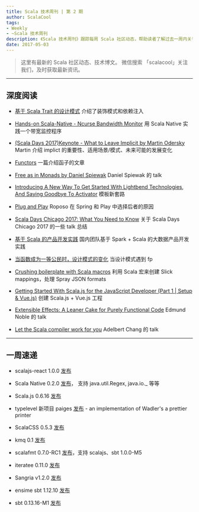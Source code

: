 ```yaml
---
title: Scala 技术周刊 | 第 2 期
author: ScalaCool
tags:
- Weekly
- ~Scala 技术周刊
description: 《Scala 技术周刊》跟踪每周 Scala 社区动态，帮助读者了解过去一周内关于 Scala 发生的事情。
date: 2017-05-03
---
```


> 这里有最新的 Scala 社区动态、技术博文。
微信搜索 「scalacool」关注我们，及时获取最新资讯。

***

## 深度阅读

- [基于 Scala Trait 的设计模式](https://juejin.im/post/58fd5ca31b69e600589df879)
  介绍了装饰模式和依赖注入

- [Hands-on Scala-Native - Ncurse Bandwidth Monitor](https://github.com/MasseGuillaume/hands-on-scala-native)
  用 Scala Native 实践一个带宽监控程序

- [(Scala Days 2017)Keynote - What to Leave Implicit by Martin Odersky](https://www.youtube.com/watch?v=Oij5V7LQJsA)
  Martin 介绍 implict 的重要性、适用场景/模式、未来可能的发展变化

- [Functors](https://medium.com/@agaro1121/functors-1d675d314c1d)
  一篇介绍函子的文章

- [Free as in Monads by Daniel Spiewak](https://www.youtube.com/watch?v=aKUQUIHRGec)
  Daniel Spiewak 的 talk

- [Introducing A New Way To Get Started With Lightbend Technologies, And Saying Goodbye To Activator](https://www.lightbend.com/blog/introducing-a-new-way-to-get-started-with-lightbend-technologies-and-saying-goodbye-to-activator)
  模板新套路

- [Plug and Play](https://medium.com/roposo-engineering/plug-and-play-26ca06c6bf22)
  Roposo 在 Spring 和 Play 中选择后者的原因

- [Scala Days Chicago 2017: What You Need to Know](https://medium.com/tapad-engineering/scala-days-chicago-2017-what-you-need-to-know-c5fa7b5679b0)
  关于 Scala Days Chicago 2017 的一些 talk 总结

- [基于 Scala 的产品开发实践](http://zhangyi.farbox.com/post/architecture/our-practice-based-on-scala)
  国内团队基于 Spark + Scala 的大数据产品开发实践

- [当函数成为一等公民时，设计模式的变化](https://juejin.im/post/5902981e44d904006912031d)
  当设计模式遇到 fp

- [Crushing boilerplate with Scala macros](https://medium.com/iterators/crushing-boilerplate-with-scala-macros-754860551c98)
  利用 Scala 宏来创建 Slick mappings，处理 Spray JSON formats

- [Getting Started With Scala.js for the JavaScript Developer (Part 1 | Setup & Vue.js)](https://medium.com/@michaelmangial1/getting-started-with-scala-js-scalavue-and-scalareact-for-the-javascript-developer-ac578ddcb5a8)
  创建 Scala.js + Vue.js 工程

- [Extensible Effects: A Leaner Cake for Purely Functional Code](https://www.youtube.com/watch?v=IQYf8_E9G9s)
  Edmund Noble 的 talk

- [Let the Scala compiler work for you](https://www.youtube.com/watch?v=zbGiOcSeq1Y)
  Adelbert Chang 的 talk

***

## 一周速递

- scalajs-react 1.0.0 [发布](https://github.com/japgolly/scalajs-react/blob/master/doc/changelog/1.0.0.md)

- Scala Native 0.2.0 [发布](https://github.com/scala-native/scala-native/releases/tag/v0.2.0)， 支持 java.util.Regex, java.io._ 等等

- Scala.js 0.6.16 [发布](https://www.scala-js.org/news/2017/04/29/announcing-scalajs-0.6.16/)

- typelevel 新项目 paiges [发布](https://github.com/typelevel/paiges) - an implementation of Wadler's a prettier printer

- ScalaCSS 0.5.3 [发布](https://github.com/japgolly/scalacss)

- kmq 0.1 [发布](https://github.com/softwaremill/kmq)

- scalafmt 0.7.0-RC1 [发布](http://scalameta.org/scalafmt/#0.7.0-RC1)，支持 scalajs、sbt 1.0.0-M5

- iteratee 0.11.0 [发布](https://github.com/travisbrown/iteratee/releases/tag/v0.11.0)

- Sangria v1.2.0 [发布](https://github.com/sangria-graphql/sangria/releases/tag/v1.2.0)

- ensime sbt 1.12.10 [发布](http://ensime.org/build_tools/sbt/#install)

- sbt 0.13.16-M1 [发布](https://github.com/sbt/sbt/releases/tag/v0.13.16-M1)
